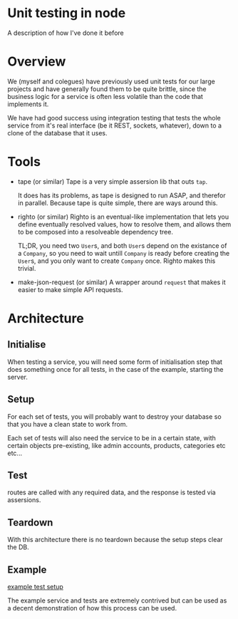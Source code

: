 # Unit testing in node

A description of how I've done it before

# Overview

We (myself and colegues) have previously used unit tests for our large projects
and have generally found them to be quite brittle, since the business logic for
a service is often less volatile than the code that implements it.

We have had good success using integration testing that tests the whole service
from it's real interface (be it REST, sockets, whatever), down to a clone of the
database that it uses.

# Tools

 - tape (or similar)
    Tape is a very simple assersion lib that outs `tap`.

    It does has its problems, as tape is designed to run ASAP, and therefor in
    parallel. Because tape is quite simple, there are ways around this.

 - righto (or similar)
    Righto is an eventual-like implementation that lets you define eventually
    resolved values, how to resolve them, and allows them to be composed into
    a resolveable dependency tree.

    TL;DR, you need two `User`s, and both `User`s depend on the existance of a
    `Company`, so you need to wait untill `Company` is ready before creating
    the `User`s, and you only want to create `Company` once. Righto makes this
    trivial.

 - make-json-request (or similar)
    A wrapper around `request` that makes it easier to make simple API requests.

# Architecture

## Initialise

When testing a service, you will need some form of initialisation step that does
something once for all tests, in the case of the example, starting the server.

## Setup

For each set of tests, you will probably want to destroy your database so that
you have a clean state to work from.

Each set of tests will also need the service to be in a certain state, with
certain objects pre-existing, like admin accounts, products, categories etc etc...

## Test

routes are called with any required data, and the response is tested via assersions.

## Teardown

With this architecture there is no teardown because the setup steps clear the DB.

## Example

[example test setup](/example)

The example service and tests are extremely contrived but can be used as a decent
demonstration of how this process can be used.